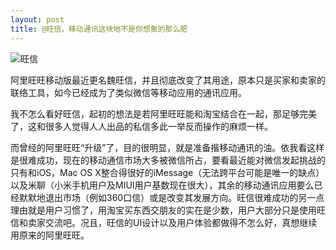 ```yaml
---
layout: post
title: @旺信，移动通讯这块地不是你想象的那么肥
---
```

![旺信](http://pic.yupoo.com/perrydu/Ce5t72pX/Ckitv.jpg)

阿里旺旺移动版最近更名魏旺信，并且彻底改变了其用途，原本只是买家和卖家的联络工具，如今已经成为了类似微信等移动应用的通讯应用。

我不怎么看好旺信，起初的想法是若阿里旺旺能和淘宝结合在一起，那足够完美了，这和很多人觉得人人出品的私信多此一举反而操作的麻烦一样。

而曾经的阿里旺旺“升级”了，目的很明显，就是准备揩移动通讯的油。依我看这样是很难成功，现在的移动通信市场大多被微信所占，要看最近能对微信发起挑战的只有和iOS，Mac OS X整合得很好的iMessage（无法跨平台可能是唯一的缺点）以及米聊（小米手机用户及MIUI用户基数现在很大），其余的移动通讯应用要么已经默默地退出市场（例如360口信）或是改变其发展方向。旺信很难成功的另一点理由就是用户习惯了，用淘宝买东西交朋友的实在是少数，用户大部分只是使用旺信和卖家交流吧。况且，旺信的UI设计以及用户体验都做得不怎么好，真想继续用原来的阿里旺旺。